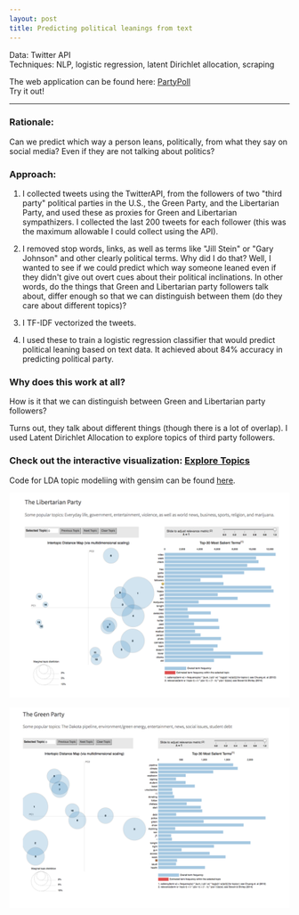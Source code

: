 ```yaml
---
layout: post
title: Predicting political leanings from text
---
```


Data: Twitter API  
Techniques: NLP, logistic regression, latent Dirichlet allocation, scraping

The web application can be found here: [PartyPoll](http://partypoll.co/)  
Try it out!

---

### Rationale:
Can we predict which way a person leans, politically, from what they say on social media? Even if they are not talking about politics?

### Approach:

1. I collected tweets using the TwitterAPI, from the followers of two "third party" political parties in the U.S., the Green Party, and the Libertarian Party, and used these as proxies for Green and Libertarian sympathizers. I collected the last 200 tweets for each follower (this was the maximum allowable I could collect using the API).  

2. I removed stop words, links, as well as terms like "Jill Stein" or "Gary Johnson" and other clearly political terms. Why did I do that? Well, I wanted to see if we could predict which way someone leaned even if they didn't give out overt cues about their political inclinations. In other words, do the things that Green and Libertarian party followers talk about, differ enough so that we can distinguish between them (do they care about different topics)?  

3. I TF-IDF vectorized the tweets.  

4. I used these to train a logistic regression classifier that would predict political leaning based on text data. It achieved about 84% accuracy in predicting political party.

### Why does this work at all?
How is it that we can distinguish between Green and Libertarian party followers?  

Turns out, they talk about different things (though there is a lot of overlap). I used Latent Dirichlet Allocation to explore topics of third party followers. 

### Check out the interactive visualization: [Explore Topics](http://partypoll.co/topics)  
Code for LDA topic modeliing with gensim can be found [here](https://github.com/JoomiK/LDA/blob/master/LDA_workflow.py).

![png](/images/lb.png)

![png](/images/gr.png)
